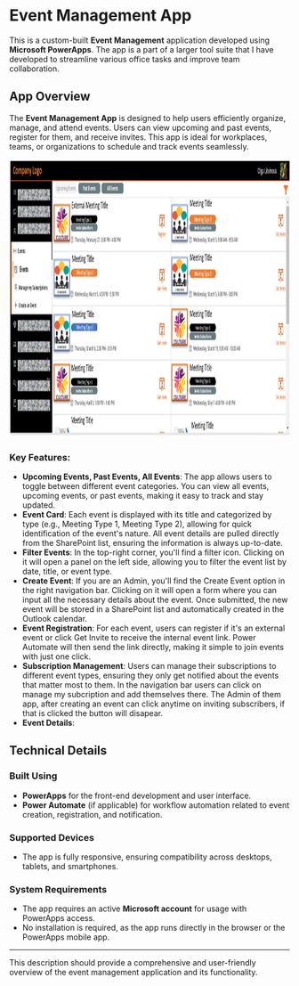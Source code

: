 # Event Management App

This is a custom-built **Event Management** application developed using **Microsoft PowerApps**. 
The app is a part of a larger tool suite that I have developed to streamline various office tasks and improve team collaboration. 

## App Overview

The **Event Management App** is designed to help users efficiently organize, manage, and attend events. Users can view upcoming and past events, register for them, and receive invites. This app is ideal for workplaces, teams, or organizations to schedule and track events seamlessly.

<img src="image.png" alt="alt text" height="500"/>

### Key Features:

- **Upcoming Events, Past Events, All Events**: The app allows users to toggle between different event categories. You can view all events, upcoming events, or past events, making it easy to track and stay updated.
- **Event Card**: Each event is displayed with its title and categorized by type (e.g., Meeting Type 1, Meeting Type 2), allowing for quick identification of the event's nature. All event details are pulled directly from the SharePoint list, ensuring the information is always up-to-date.
- **Filter Events**: In the top-right corner, you'll find a filter icon. Clicking on it will open a panel on the left side, allowing you to filter the event list by date, title, or event type.
- **Create Event**: If you are an Admin, you'll find the Create Event option in the right navigation bar. Clicking on it will open a form where you can input all the necessary details about the event. Once submitted, the new event will be stored in a SharePoint list and automatically created in the Outlook calendar.
- **Event Registration**: For each event, users can register if it's an external event or click Get Invite to receive the internal event link. Power Automate will then send the link directly, making it simple to join events with just one click.
- **Subscription Management**: Users can manage their subscriptions to different event types, ensuring they only get notified about the events that matter most to them. In the navigation bar users can click on manage my subcription and add themselves there.
The Admin of them app, after creating an event can click anytime on inviting subscribers, if that is clicked the button will disapear. 
- **Event Details**: 


## Technical Details

### Built Using
- **PowerApps** for the front-end development and user interface.
- **Power Automate** (if applicable) for workflow automation related to event creation, registration, and notification.

### Supported Devices
- The app is fully responsive, ensuring compatibility across desktops, tablets, and smartphones.

### System Requirements
- The app requires an active **Microsoft account** for usage with PowerApps access.
- No installation is required, as the app runs directly in the browser or the PowerApps mobile app.

---

This description should provide a comprehensive and user-friendly overview of the event management application and its functionality.